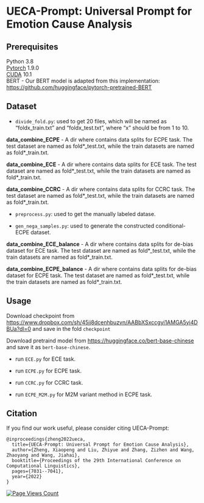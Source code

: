 # UECA-Prompt: Universal Prompt for Emotion Cause Analysis

## Prerequisites

Python 3.8  
[Pytorch](https://pytorch.org/) 1.9.0  
[CUDA](https://developer.nvidia.com/cuda-10.0-download-archive) 10.1  
BERT - Our BERT model is adapted from this implementation:  
https://github.com/huggingface/pytorch-pretrained-BERT  

## Dataset

- ```divide_fold.py```: used to  get 20 files, which will be named as “foldx_train.txt” and “foldx_test.txt”, where “x” should be from 1 to 10.  

**data_combine_ECPE** - A dir where contains data splits for ECPE task. The test dataset are named as fold\*\_test.txt, while the train datasets are named as fold\*\_train.txt.

**data_combine_ECE** - A dir where contains data splits for ECE task. The test dataset are named as fold\*\_test.txt, while the train datasets are named as fold\*\_train.txt.

**data_combine_CCRC** - A dir where contains data splits for CCRC task. The test dataset are named as fold\*\_test.txt, while the train datasets are named as fold\*\_train.txt.

- ```preprocess.py```: used to get the manually labeled datase.  

- ```gen_nega_samples.py```: used to  generate the constructed conditional-ECPE dataset.  

**data_combine_ECE_balance** - A dir where contains data splits for de-bias dataset for ECE task. The test dataset are named as fold\*\_test.txt, while the train datasets are named as fold\*\_train.txt.

**data_combine_ECPE_balance** - A dir where contains data splits for de-bias dataset for ECPE task. The test dataset are named as fold\*\_test.txt, while the train datasets are named as fold\*\_train.txt.

## Usage

Download checkpoint from https://www.dropbox.com/sh/45jj8dcenhbuzvn/AABbXSxccgyi1AMGA5yi4DBUa?dl=0 and save in the fold ```checkpoint```

Download pretraind model  from https://huggingface.co/bert-base-chinese and save it as ```bert-base-chinese```.

- run ```ECE.py``` for ECE task.

- run ```ECPE.py``` for ECPE task.

- run ```CCRC.py``` for CCRC task.

- run ```ECPE_M2M.py``` for  M2M variant method in ECPE task.


## Citation
If you find our work useful, please consider citing UECA-Prompt:

```
@inproceedings{zheng2022ueca,
  title={UECA-Prompt: Universal Prompt for Emotion Cause Analysis},
  author={Zheng, Xiaopeng and Liu, Zhiyue and Zhang, Zizhen and Wang, Zhaoyang and Wang, Jiahai},
  booktitle={Proceedings of the 29th International Conference on Computational Linguistics},
  pages={7031--7041},
  year={2022}
}
```

[![Page Views Count](https://badges.toozhao.com/badges/01F0MPA6GQQXGBJSVKT85C4PKT/green.svg)](https://badges.toozhao.com/stats/01F0MPA6GQQXGBJSVKT85C4PKT "Get your own page views count badge on badges.toozhao.com")